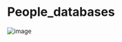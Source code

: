 # People_databases

![image](https://user-images.githubusercontent.com/72667996/110472839-282c0280-80de-11eb-934a-0cf55a8173a8.png)
